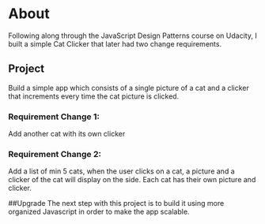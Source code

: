 # About
Following along through the JavaScript Design Patterns course on Udacity, I built a simple Cat Clicker that later had two change requirements.

## Project
Build a simple app which consists of a single picture of a cat and a clicker that increments every time the cat picture is clicked.

### Requirement Change 1:
Add another cat with its own clicker

### Requirement Change 2:
Add a list of min 5 cats, when the user clicks on a cat, a picture and a clicker of the cat will display on the side. Each cat has their own picture and clicker.

##Upgrade
The next step with this project is to build it using more organized Javascript in order to make the app scalable.
